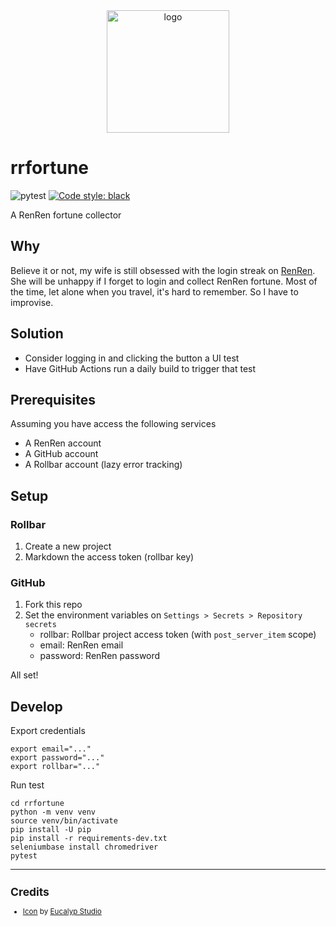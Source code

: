 <div align="center">
    <img src="https://cdn3.iconfinder.com/data/icons/digital-marketing-27/64/Computer-notebook-laptop-website-click-banner-web-512.png" alt="logo" height="196">
</div>

# rrfortune

![pytest](https://github.com/zehengl/rrfortune/workflows/pytest/badge.svg)
[![Code style: black](https://img.shields.io/badge/code%20style-black-000000.svg)](https://github.com/ambv/black)

A RenRen fortune collector

## Why

Believe it or not, my wife is still obsessed with the login streak on [RenRen](http://renren.com/).
She will be unhappy if I forget to login and collect RenRen fortune.
Most of the time, let alone when you travel, it's hard to remember.
So I have to improvise.

## Solution

- Consider logging in and clicking the button a UI test
- Have GitHub Actions run a daily build to trigger that test

## Prerequisites

Assuming you have access the following services

- A RenRen account
- A GitHub account
- A Rollbar account (lazy error tracking)

## Setup

### Rollbar

1. Create a new project
2. Markdown the access token (rollbar key)

### GitHub

1. Fork this repo
2. Set the environment variables on `Settings > Secrets > Repository secrets`
   - rollbar: Rollbar project access token (with `post_server_item` scope)
   - email: RenRen email
   - password: RenRen password

All set!

## Develop

Export credentials

    export email="..."
    export password="..."
    export rollbar="..."

Run test

    cd rrfortune
    python -m venv venv
    source venv/bin/activate
    pip install -U pip
    pip install -r requirements-dev.txt
    seleniumbase install chromedriver
    pytest

<hr>

<sup>

## Credits

- [Icon][1] by [Eucalyp Studio][2]

</sup>

[1]: https://www.iconfinder.com/icons/2992651/banner_click_computer_laptop_notebook_web_website_icon
[2]: https://www.iconfinder.com/ratch0013
